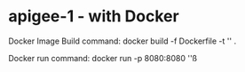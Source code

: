 # apigee-1 - with Docker

Docker Image Build command:
docker build -f Dockerfile -t '<image-name>' .

Docker run command:
docker run -p 8080:8080 '<image-name>'ß
